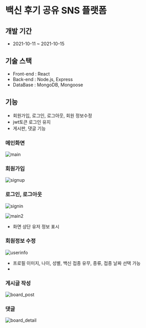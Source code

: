 # 백신 후기 공유 SNS 플랫폼

## 개발 기간
- 2021-10-11 ~ 2021-10-15

## 기술 스택 
- Front-end : React  
- Back-end : Node.js, Express  
- DataBase : MongoDB, Mongoose  

## 기능 
- 회원가입, 로그인, 로그아웃, 회원 정보수정
- jwt토큰 로그인 유지 
- 게시판, 댓글 기능

### 메인화면
![main](https://user-images.githubusercontent.com/89058170/173237579-2442305c-6fd0-4e1d-a8bd-9fce43f3df8f.PNG)

### 회원가입
![signup](https://user-images.githubusercontent.com/89058170/173237392-3fc5a3a6-1551-47c3-8c09-0a0464121ec8.PNG)

### 로그인, 로그아웃
![signin](https://user-images.githubusercontent.com/89058170/173237434-0e3eb7a0-9140-49aa-973b-09785041411b.PNG)

![main2](https://user-images.githubusercontent.com/89058170/173237499-b9c2bb43-3e31-4019-9f01-303a4d956131.PNG)
- 화면 상단 유저 정보 표시

### 회원정보 수정
![userinfo](https://user-images.githubusercontent.com/89058170/173237519-b26afe40-6334-4c3d-b687-374a07b76483.PNG)
- 프로필 이미지, 나이, 성별, 백신 접종 유무, 종류, 접종 날짜 선택 가능 
- 
### 게시글 작성
![board_post](https://user-images.githubusercontent.com/89058170/173237526-84b51397-ca39-4c1b-8950-204ff5572609.PNG)

### 댓글
![board_detail](https://user-images.githubusercontent.com/89058170/173237538-6f09c49a-9ef8-4e31-8fbb-d08bc09354ac.PNG)
